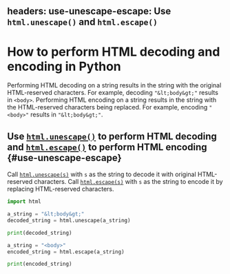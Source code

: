 headers:
  use-unescape-escape: Use `html.unescape()` and `html.escape()`
---
# How to perform HTML decoding and encoding in Python
Performing HTML decoding on a string results in the string with the original HTML-reserved characters. For example, decoding `"&lt;body&gt;"` results in `<body>`. Performing HTML encoding on a string results in the string with the HTML-reserved characters being replaced. For example, encoding `"<body>"` results in `"&lt;body&gt;"`.

## Use [`html.unescape()`](kite-sym:html.unescape) to perform HTML decoding and [`html.escape()`](kite-sym:html.escape) to perform HTML encoding {#use-unescape-escape}
Call [`html.unescape(s)`](kite-sym:html.unescape) with `s` as the string to decode it with original HTML-reserved characters. Call [`html.escape(s)`](kite-sym:html.escape) with `s` as the string to encode it by replacing HTML-reserved characters.
```python
import html

a_string = "&lt;body&gt;"
decoded_string = html.unescape(a_string)

print(decoded_string)

a_string = "<body>"
encoded_string = html.escape(a_string)

print(encoded_string)
```
